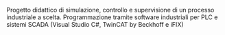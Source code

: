 Progetto didattico di simulazione, controllo e supervisione di un processo industriale a scelta. Programmazione tramite software industriali per PLC e sistemi SCADA (Visual Studio C#, TwinCAT by Beckhoff e iFIX)
